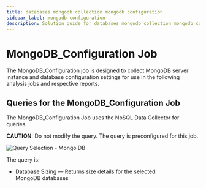 ```yaml
---
title: databases mongodb collection mongodb configuration
sidebar_label: mongodb configuration
description: Solution guide for databases mongodb collection mongodb configuration including implementation steps, configuration, and best practices.
---
```


# MongoDB_Configuration Job

The MongoDB_Configuration job is designed to collect MongoDB server instance and database
configuration settings for use in the following analysis jobs and respective reports.

## Queries for the MongoDB_Configuration Job

The MongoDB_Configuration Job uses the NoSQL Data Collector for queries.

**CAUTION:** Do not modify the query. The query is preconfigured for this job.

![Query Selection - Mongo DB](/img/product_docs/accessanalyzer/solutions/databases/mongodb/collection/configurationjob.webp)

The query is:

- Database Sizing — Returns size details for the selected MongoDB databases
